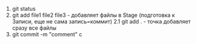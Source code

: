 1.  git status
2.  git add file1 file2 file3  - добавляет файлы в Stage (подготовка к Записи, еще не сама запись=коммит)
2.1 git add . - точка добавляет сразу все файлы
3.  git commit -m "comment" c